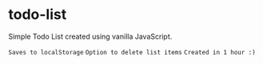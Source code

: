 # todo-list
Simple Todo List created using vanilla JavaScript.

`Saves to localStorage`
`Option to delete list items`
`Created in 1 hour :)`
